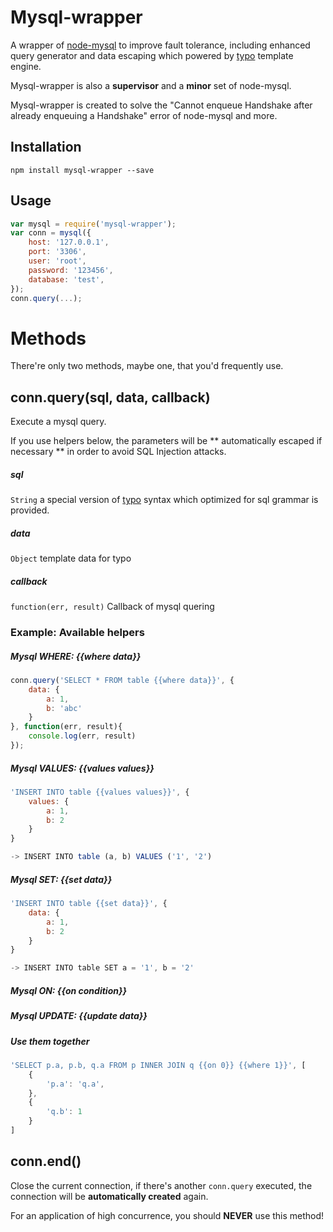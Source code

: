 # Mysql-wrapper

A wrapper of [node-mysql](https://github.com/felixge/node-mysql) to improve fault tolerance, including enhanced query generator and data escaping which powered by [typo](https://github.com/kaelzhang/typo) template engine.

Mysql-wrapper is also a **supervisor** and a **minor** set of node-mysql.

Mysql-wrapper is created to solve the "Cannot enqueue Handshake after already enqueuing a Handshake" error of node-mysql and more.

## Installation

	npm install mysql-wrapper --save
	
## Usage

```js
var mysql = require('mysql-wrapper');
var conn = mysql({
	host: '127.0.0.1',
	port: '3306',
	user: 'root',
	password: '123456',
	database: 'test',
});
conn.query(...);
```

# Methods
There're only two methods, maybe one, that you'd frequently use.

## conn.query(sql, data, callback)

Execute a mysql query.

If you use helpers below, the parameters will be ** automatically escaped if necessary ** in order to avoid SQL Injection attacks.

##### sql
`String` a special version of [typo](https://github.com/kaelzhang/typo) syntax which optimized for sql grammar is provided.

##### data
`Object` template data for typo

##### callback
`function(err, result)` Callback of mysql quering

### Example: Available helpers

##### Mysql WHERE: {{where data}}

```js
conn.query('SELECT * FROM table {{where data}}', {
	data: {
		a: 1,
		b: 'abc'
	}
}, function(err, result){
	console.log(err, result)
});
```
	
##### Mysql VALUES: {{values values}}

```js
'INSERT INTO table {{values values}}', {
	values: {
		a: 1,
		b: 2
	}
}

-> INSERT INTO table (a, b) VALUES ('1', '2')
```	
	
##### Mysql SET: {{set data}}

```js
'INSERT INTO table {{set data}}', {
	data: {
		a: 1,
		b: 2
	}
}

-> INSERT INTO table SET a = '1', b = '2'
```
	
##### Mysql ON: {{on condition}}

##### Mysql UPDATE: {{update data}}

##### Use them together

```js
'SELECT p.a, p.b, q.a FROM p INNER JOIN q {{on 0}} {{where 1}}', [
	{
		'p.a': 'q.a',
	}, 
	{
		'q.b': 1
	}
]
```

## conn.end()

Close the current connection, if there's another `conn.query` executed, the connection will be **automatically created** again.

For an application of high concurrence, you should **NEVER** use this method!